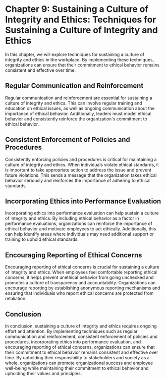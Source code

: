 Chapter 9: Sustaining a Culture of Integrity and Ethics: Techniques for Sustaining a Culture of Integrity and Ethics
====================================================================================================================

In this chapter, we will explore techniques for sustaining a culture of integrity and ethics in the workplace. By implementing these techniques, organizations can ensure that their commitment to ethical behavior remains consistent and effective over time.

Regular Communication and Reinforcement
---------------------------------------

Regular communication and reinforcement are essential for sustaining a culture of integrity and ethics. This can involve regular training and education on ethical issues, as well as ongoing communication about the importance of ethical behavior. Additionally, leaders must model ethical behavior and consistently reinforce the organization's commitment to ethical behavior.

Consistent Enforcement of Policies and Procedures
-------------------------------------------------

Consistently enforcing policies and procedures is critical for maintaining a culture of integrity and ethics. When individuals violate ethical standards, it is important to take appropriate action to address the issue and prevent future violations. This sends a message that the organization takes ethical behavior seriously and reinforces the importance of adhering to ethical standards.

Incorporating Ethics into Performance Evaluation
------------------------------------------------

Incorporating ethics into performance evaluation can help sustain a culture of integrity and ethics. By including ethical behavior as a factor in performance evaluations, organizations can reinforce the importance of ethical behavior and motivate employees to act ethically. Additionally, this can help identify areas where individuals may need additional support or training to uphold ethical standards.

Encouraging Reporting of Ethical Concerns
-----------------------------------------

Encouraging reporting of ethical concerns is crucial for sustaining a culture of integrity and ethics. When employees feel comfortable reporting ethical concerns, it helps prevent unethical behavior from going unchecked and promotes a culture of transparency and accountability. Organizations can encourage reporting by establishing anonymous reporting mechanisms and ensuring that individuals who report ethical concerns are protected from retaliation.

Conclusion
----------

In conclusion, sustaining a culture of integrity and ethics requires ongoing effort and attention. By implementing techniques such as regular communication and reinforcement, consistent enforcement of policies and procedures, incorporating ethics into performance evaluation, and encouraging reporting of ethical concerns, organizations can ensure that their commitment to ethical behavior remains consistent and effective over time. By upholding their responsibility to stakeholders and society as a whole, organizations can promote organizational success and employee well-being while maintaining their commitment to ethical behavior and upholding their values and principles.
